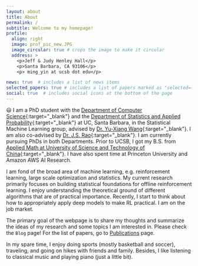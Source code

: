 ```yaml
---
layout: about
title: About
permalink: /
subtitle: Welcome to my homepage!
profile:
  align: right
  image: prof_pic_new.JPG
  image_circular: true # crops the image to make it circular
  address: >
    <p>Jeff & Judy Henley Hall</p>
    <p>Santa Barbara, CA 93106</p>
    <p> ming_yin at ucsb dot edu</p>

news: true  # includes a list of news items
selected_papers: true # includes a list of papers marked as "selected={true}"
social: true  # includes social icons at the bottom of the page
---
```


:smiley: I am a PhD student with the [Department of Computer Science](https://www.cs.ucsb.edu/){:target="\_blank"} and the [Department of Statistics and Applied Probability](https://www.pstat.ucsb.edu/){:target="\_blank"} at UC, Santa Barbara, in the Statistical Machine Learning group, advised by [Dr. Yu-Xiang Wang](https://sites.cs.ucsb.edu/~yuxiangw/){:target="\_blank"}. I am also co-advised by [Dr. J.S. Rao](http://jammalam.faculty.pstat.ucsb.edu){:target="\_blank"}. I am currently pursuing PhDs in both Departments. Prior to UCSB, I got my B.S. from [Applied Math at 
University of Science and Technology of China](http://math.ustc.edu.cn/ENGLISH/list.htm){:target="\_blank"}. I have also spent time at Princeton University and Amazon AWS AI Research.


I am fond of the broad area of machine learning, e.g. reinforcement learning, large scale optimization and statistics. My current research primarily focuses on building statistical foundations for offline reinforcement learning. I enjoy understanding the theoretical ground of different algorithms that are of practical importance. Recently, I start to think about how to appropriately apply deep models to make RL practical. I am on the job market.


The primary goal of the webpage is to share my thoughts and summarize the ideas of my research and some topics I am interested in. Please check the `Blog` page! For the list of papers, go to [Publications](/publications) page.


In my spare time, I enjoy doing sports (mostly basketball and soccer), traveling, and going on hikes with friends and family. Besides, I like listening to classical music and playing piano (just a little bit). 








